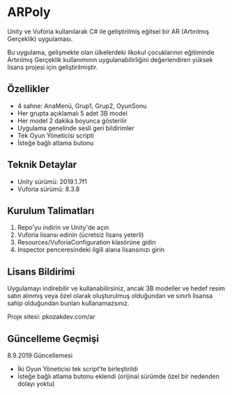 # ARPoly

Unity ve Vuforia kullanılarak C# ile geliştirilmiş eğitsel bir AR (Artırılmış Gerçeklik) uygulaması.

Bu uygulama, gelişmekte olan ülkelerdeki ilkokul çocuklarının eğitiminde Artırılmış Gerçeklik kullanımının uygulanabilirliğini değerlendiren yüksek lisans projesi için geliştirilmiştir.

## Özellikler

- 4 sahne: AnaMenü, Grup1, Grup2, OyunSonu
- Her grupta açıklamalı 5 adet 3B model
- Her model 2 dakika boyunca gösterilir
- Uygulama genelinde sesli geri bildirimler
- Tek Oyun Yöneticisi scripti
- İsteğe bağlı atlama butonu

## Teknik Detaylar

- Unity sürümü: 2019.1.7f1
- Vuforia sürümü: 8.3.8

## Kurulum Talimatları

1. Repo'yu indirin ve Unity'de açın
2. Vuforia lisansı edinin (ücretsiz lisans yeterli)
3. Resources/VuforiaConfiguration klasörüne gidin
4. Inspector penceresindeki ilgili alana lisansınızı girin

## Lisans Bildirimi

Uygulamayı indirebilir ve kullanabilirsiniz, ancak 3B modeller ve hedef resim satın alınmış veya özel olarak oluşturulmuş olduğundan ve sınırlı lisansa sahip olduğundan bunları kullanamazsınız.

Proje sitesi: pkozakdev.com/ar

## Güncelleme Geçmişi

8.9.2019 Güncellemesi
- İki Oyun Yöneticisi tek script'te birleştirildi
- İsteğe bağlı atlama butonu eklendi (orijinal sürümde özel bir nedenden dolayı yoktu)
